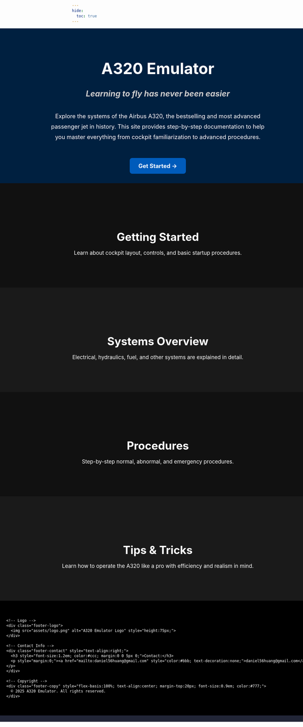 ```yaml
---
hide:
  toc: true
---
```

<!-- Hero Section (Full Width) -->
<div class="hero-section" style="
  width:100vw;
  position:relative;
  left:50%;
  margin-left:-50vw;
  background-image: linear-gradient(rgba(0,0,0,0.5), rgba(0,0,0,0.5)), url('assets/banner.jpg');
  background-position: center 0;
  background-repeat: no-repeat;
  background-size: cover;
  background-color:#004080;
  color:white;
  text-align:center;
  padding:30px 20px;
">
  <h1 style="font-size:3.5em; font-weight:bold; margin-bottom:15px;">A320 Emulator</h1>
  <h3 style="font-size:1.8em; font-style:italic; color:#ccc; margin-bottom:40px;">
    Learning to fly has never been easier
  </h3>
  <p style="font-size:1.3em; max-width:700px; margin:0 auto 50px auto; line-height:1.8;">
    Explore the systems of the Airbus A320, the bestselling and most advanced passenger jet in history. This site provides step-by-step documentation to help you master everything from cockpit familiarization to advanced procedures.
  </p>
  <a href="getting-started/" style="
    display:inline-block;
    background-color:#005bbb;
    color:white;
    padding:14px 28px;
    border-radius:8px;
    font-size:1.3em;
    font-weight:bold;
    text-decoration:none;
    transition: background-color 0.2s ease;
  ">
    Get Started →
  </a>
</div>

<!-- Section 1 -->
<div class="section rectangle-1" style="width:100vw; position:relative; left:50%; margin-left:-50vw; background-color:#111; color:white; text-align:center; padding:100px 20px;">
  <h2 class="animated-text" style="font-size:2.5em; margin-bottom:20px;">Getting Started</h2>
  <p class="animated-text" style="font-size:1.2em; max-width:700px; margin:0 auto;">
    Learn about cockpit layout, controls, and basic startup procedures.
  </p>
</div>

<!-- Section 2 -->
<div class="section rectangle-2" style="width:100vw; background-image: url('assets/banner1.png'); background-position: center; background-repeat: no-repeat; background-size: cover; position:relative; left:50%; margin-left:-50vw; background-color:#1a1a1a; color:white; text-align:center; padding:100px 20px;">
  <h2 class="animated-text" style="font-size:2.5em; margin-bottom:20px;">Systems Overview</h2>
  <p class="animated-text" style="font-size:1.2em; max-width:700px; margin:0 auto;">
    Electrical, hydraulics, fuel, and other systems are explained in detail.
  </p>
</div>

<!-- Section 3 -->
<div class="section rectangle-3" style="width:100vw; position:relative; left:50%; margin-left:-50vw; background-color:#111; color:white; text-align:center; padding:100px 20px;">
  <h2 class="animated-text" style="font-size:2.5em; margin-bottom:20px;">Procedures</h2>
  <p class="animated-text" style="font-size:1.2em; max-width:700px; margin:0 auto;">
    Step-by-step normal, abnormal, and emergency procedures.
  </p>
</div>

<!-- Section 4 -->
<div class="section rectangle-4" style="width:100vw; position:relative; left:50%; margin-left:-50vw; background-color:#1a1a1a; color:white; text-align:center; padding:100px 20px;">
  <h2 class="animated-text" style="font-size:2.5em; margin-bottom:20px;">Tips & Tricks</h2>
  <p class="animated-text" style="font-size:1.2em; max-width:700px; margin:0 auto;">
    Learn how to operate the A320 like a pro with efficiency and realism in mind.
  </p>
</div>

<!-- Footer Banner -->
<footer class="footer-banner" style="width:100vw; position:relative; left:50%; margin-left:-50vw; background-color:#000000; color:white; padding:40px 20px;">
  <div class="footer-content" style="display:flex; justify-content:space-between; align-items:center; max-width:1200px; margin:0 auto; flex-wrap:wrap;">

    <!-- Logo -->
    <div class="footer-logo">
      <img src="assets/logo.png" alt="A320 Emulator Logo" style="height:75px;">
    </div>

    <!-- Contact Info -->
    <div class="footer-contact" style="text-align:right;">
      <h3 style="font-size:1.2em; color:#ccc; margin:0 0 5px 0;">Contact:</h3>
      <p style="margin:0;"><a href="mailto:daniel56huang@gmail.com" style="color:#bbb; text-decoration:none;">daniel56huang@gmail.com</a></p>
    </div>

    <!-- Copyright -->
    <div class="footer-copy" style="flex-basis:100%; text-align:center; margin-top:20px; font-size:0.9em; color:#777;">
      © 2025 A320 Emulator. All rights reserved.
    </div>
  </div>
</footer>

<!-- Section 5 (fixed markup) -->
<div class="section rectangle-5" style="width:100vw; position:relative; left:50%; margin-left:-50vw; background-color:#212536; color:white; text-align:center; padding:10px 20px;">
  <!-- optional content -->
</div>

<!-- Single parallax script (one copy only) -->

<script>
(function() {
  const hero = document.querySelector('.hero-section');
  if (!hero) return;

  function setHeroPos() {
    const scrollY = window.scrollY || window.pageYOffset;
    hero.style.backgroundPosition = `center ${scrollY * 0.5}px`;
  }

  // rAF-throttled scroll handler
  let ticking = false;
  function onScroll() {
    if (!ticking) {
      requestAnimationFrame(() => {
        setHeroPos();
        ticking = false;
      });
      ticking = true;
    }
  }

  window.addEventListener('scroll', onScroll, { passive: true });
  window.addEventListener('load', setHeroPos);
  // also set immediately
  setHeroPos();
})();
</script>
<!-- Hero parallax script -->
<script>
  function updateHeroBackground() {
    const hero = document.querySelector('.hero-section');
    const scrollY = window.scrollY;
    hero.style.backgroundPosition = `center ${scrollY * 0.5}px`;
  }

  window.addEventListener('scroll', () => {
    requestAnimationFrame(updateHeroBackground);
  });

  window.addEventListener('load', updateHeroBackground);
</script>

<!-- Scroll-triggered text animation -->
<script>
document.addEventListener('DOMContentLoaded', () => {
  const animatedTexts = document.querySelectorAll('.animated-text');

  const observerOptions = {
    root: null, // viewport
    rootMargin: '0px 0px -25% 0px', // trigger when element is within bottom quarter
    threshold: 0 // trigger as soon as any part intersects
  };

  const observer = new IntersectionObserver((entries) => {
    entries.forEach(entry => {
      if (entry.isIntersecting) {
        entry.target.classList.add('in-view');
        observer.unobserve(entry.target); // trigger only once
      }
    });
  }, observerOptions);

  animatedTexts.forEach(el => observer.observe(el));
});
</script>


